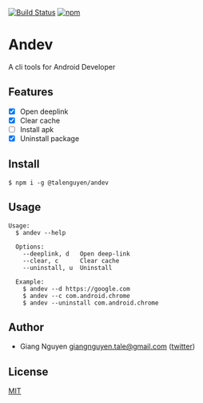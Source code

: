 [![Build Status](https://travis-ci.org/talenguyen/andev.svg?branch=master)](https://travis-ci.org/talenguyen/andev)
[![npm](https://img.shields.io/badge/npm-v1.1.0-blue.svg)](https://www.npmjs.com/package/@talenguyen/andev)

# Andev

A cli tools for Android Developer

## Features

 * [x] Open deeplink 
 * [x] Clear cache
 * [ ] Install apk
 * [x] Uninstall package
 
## Install

```shell
$ npm i -g @talenguyen/andev
```

## Usage

```shell
Usage:
  $ andev --help

  Options:
    --deeplink, d   Open deep-link
    --clear, c      Clear cache
    --uninstall, u  Uninstall 

  Example:
    $ andev --d https://google.com
    $ andev --c com.android.chrome
    $ andev --uninstall com.android.chrome
```

## Author
- Giang Nguyen <giangnguyen.tale@gmail.com> ([twitter](https://twitter.com/Tale_Nguyen))

## License

[MIT](LICENSE)
